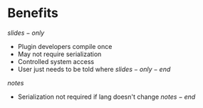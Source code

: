 # Benefits
$slides-only$
- Plugin developers compile once
- May not require serialization
- Controlled system access
- User just needs to be told where
$slides-only-end$

$notes$
- Serialization not required if lang doesn't change
$notes-end$